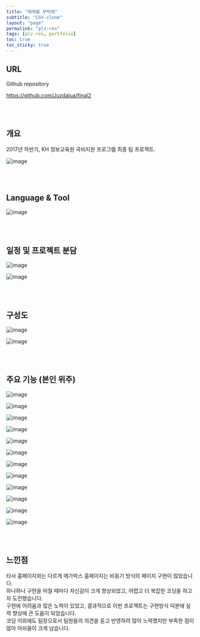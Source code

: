 ```yaml
---
title: "예메를 부탁해"
subtitle: "CGV-clone"
layout: "page"
permalink: "plz-res"
tags: [plz-res, portfolio]
toc: true
toc_sticky: true
---
```




## URL

Github repository

https://github.com/Juzdalua/final2

<br>

<Br>



## 개요

2017년 하반기, KH 정보교육원 국비지원 프로그램 최종 팀 프로젝트.

![image](https://user-images.githubusercontent.com/34051263/139837550-fc9b187c-372b-4631-9663-95d58e908c0d.png)

<br>

<br>



## Language & Tool

![image](https://user-images.githubusercontent.com/34051263/139837622-3323ff10-a315-4d2b-ba6c-818c07234d1b.png)

<br>

<br>



## 일정 및 프로젝트 분담

![image](https://user-images.githubusercontent.com/34051263/139837776-8089635a-62b5-49c5-aa1f-9f183b2ed582.png)

![image](https://user-images.githubusercontent.com/34051263/139837805-3c78b0b6-1cb1-416e-9af3-724d50f8fca8.png)

<br>

<br>



## 구성도

![image](https://user-images.githubusercontent.com/34051263/139837856-6105792e-e238-4afe-b2dd-f40adc8e2c3b.png)

![image](https://user-images.githubusercontent.com/34051263/139837893-a7ccdf78-365b-4e0f-8fb0-ce90f13bd1a2.png)

<br>

<br>



## 주요 기능 (본인 위주)

![image](https://user-images.githubusercontent.com/34051263/139838017-845d1132-893b-4774-aeaa-49422ea9a646.png)

![image](https://user-images.githubusercontent.com/34051263/139838063-f9c36559-ad6d-4640-9e19-d0c6c9f31339.png)

![image](https://user-images.githubusercontent.com/34051263/139838113-a3e052a7-3821-4949-8ec6-5ab81ed5af10.png)

![image](https://user-images.githubusercontent.com/34051263/139838138-e5feafb0-ffa8-4494-af78-8eb0988119f7.png)

![image](https://user-images.githubusercontent.com/34051263/139838272-240e56ad-9327-49ac-bda3-4a575fb22cd7.png)

![image](https://user-images.githubusercontent.com/34051263/139838310-5db1e908-1b42-4caf-ad40-1037f5dea9ae.png)

![image](https://user-images.githubusercontent.com/34051263/139838343-81f5ad94-0a62-466c-9cf3-bae33df4aedc.png)

![image](https://user-images.githubusercontent.com/34051263/139838379-b1f4f1f2-966b-4461-b2a6-fbd5f501f0a9.png)

![image](https://user-images.githubusercontent.com/34051263/139838399-13b57b17-8713-4a0c-98e2-f23d75ac2408.png)

![image](https://user-images.githubusercontent.com/34051263/139838426-cf72adf0-2383-46c1-acbc-686a104f2a49.png)

![image](https://user-images.githubusercontent.com/34051263/139838456-57a58f36-bdf2-4138-89e9-0770c70ef728.png)

![image](https://user-images.githubusercontent.com/34051263/139838512-3314fa0b-7c05-4d43-a9d7-a9736a33894a.png)

<br>

<br>



## 느낀점

타사 홈페이지와는 다르게 메가박스 홈페이지는 비동기 방식의 페이지 구현이 많았습니다.<br>
하나하나 구현을 마칠 때마다 자신감이 크게 향상되었고, 어렵고 더 복잡한 코딩을 하고자 도전했습니다.<br>
구현에 어려움과 많은 노력이 있었고, 결과적으로 이번 프로젝트는 구현방식 덕분에 실력 향상에 큰 도움이 되었습니다.<br>
코딩 이외에도 팀장으로서 팀원들의 의견을 듣고 반영하려 많이 노력했지만 부족한 점이 많아 아쉬움이 크게 남습니다.<br>

